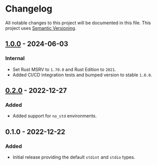 # Changelog

All notable changes to this project will be documented in this file.
This project uses [Semantic Versioning](https://semver.org/spec/v2.0.0.html).

## [1.0.0] - 2024-06-03

[1.0.0]: https://github.com/sunsided/stdint-rs/releases/tag/v1.0.0

### Internal

- Set Rust MSRV to `1.70.0` and Rust Edition to `2021`.
- Added CI/CD integration tests and bumped version to stable `1.0.0`.

## [0.2.0] - 2022-12-27

[0.2.0]: https://github.com/sunsided/stdint-rs/releases/tag/0.2.0

### Added

- Added support for `no_std` environments.

## 0.1.0 - 2022-12-22

### Added

- Initial release providing the default `stdint` and `stdio` types.
